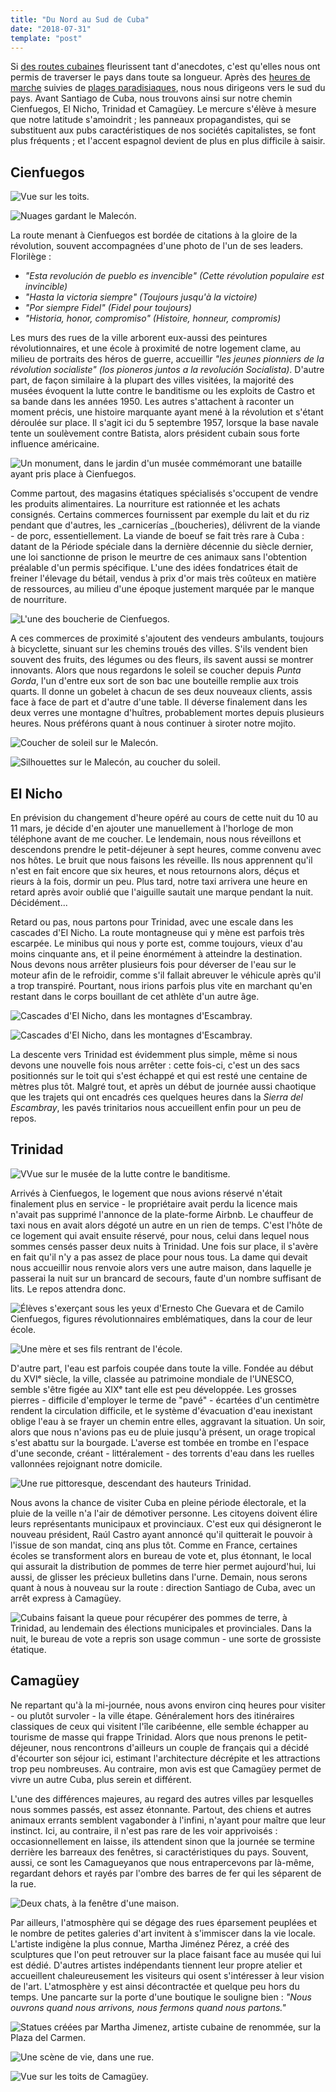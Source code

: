 ```yaml
---
title: "Du Nord au Sud de Cuba"
date: "2018-07-31"
template: "post"
---
```


Si [des routes cubaines](https://anothervyou.world/des-routes-cubaines/) fleurissent tant d'anecdotes, c'est qu'elles nous ont permis de traverser le pays dans toute sa longueur. Après des [heures de marche](https://anothervyou.world/dans-la-vallee-de-vinales/) suivies de [plages paradisiaques](https://anothervyou.world/journee-femme-baie-des-cochons/), nous nous dirigeons vers le sud du pays. Avant Santiago de Cuba, nous trouvons ainsi sur notre chemin Cienfuegos, El Nicho, Trinidad et Camagüey. Le mercure s'élève à mesure que notre latitude s'amoindrit ; les panneaux propagandistes, qui se substituent aux pubs caractéristiques de nos sociétés capitalistes, se font plus fréquents ; et l'accent espagnol devient de plus en plus difficile à saisir.

## Cienfuegos

![Vue sur les toits.](../../../images/cuba/cienfuegos-roofs.jpg "Vue sur les toits de Cienfuegos")

![Nuages gardant le Malecón.](../../../images/cuba/cienfuegos-malecon.jpg "Le Malecón de Cienfuegos")

La route menant à Cienfuegos est bordée de citations à la gloire de la révolution, souvent accompagnées d'une photo de l'un de ses leaders. Florilège :

- _"Esta revolución de pueblo es invencible" (Cette révolution populaire est invincible)_
- _"Hasta la victoria siempre" (Toujours jusqu'à la victoire)_
- _"Por siempre Fidel" (Fidel pour toujours)_
- _"Historia, honor, compromiso" (Histoire, honneur, compromis)_

Les murs des rues de la ville arborent eux-aussi des peintures révolutionnaires, et une école à proximité de notre logement clame, au milieu de portraits des héros de guerre, accueillir _"les jeunes pionniers de la révolution socialiste" (los pioneros juntos a la revolución Socialista)_. D'autre part, de façon similaire à la plupart des villes visitées, la majorité des musées évoquent la lutte contre le banditisme ou les exploits de Castro et sa bande dans les années 1950. Les autres s'attachent à raconter un moment précis, une histoire marquante ayant mené à la révolution et s'étant déroulée sur place. Il s'agit ici du 5 septembre 1957, lorsque la base navale tente un soulèvement contre Batista, alors président cubain sous forte influence américaine.

![Un monument, dans le jardin d'un musée commémorant une bataille ayant pris place à Cienfuegos.](../../../images/cuba/cienfuegos-museum.jpg "Un mémorial")

Comme partout, des magasins étatiques spécialisés s'occupent de vendre les produits alimentaires. La nourriture est rationnée et les achats consignés. Certains commerces fournissent par exemple du lait et du riz pendant que d'autres, les _carnicerías _(boucheries), délivrent de la viande - de porc, essentiellement. La viande de boeuf se fait très rare à Cuba : datant de la Période spéciale dans la dernière décennie du siècle dernier, une loi sanctionne de prison le meurtre de ces animaux sans l'obtention préalable d'un permis spécifique. L'une des idées fondatrices était de freiner l'élevage du bétail, vendus à prix d'or mais très coûteux en matière de ressources, au milieu d'une époque justement marquée par le manque de nourriture.

![L'une des boucherie de Cienfuegos.](../../../images/cuba/cienfuegos-boucher.jpg "Une boucherie")

A ces commerces de proximité s'ajoutent des vendeurs ambulants, toujours à bicyclette, sinuant sur les chemins troués des villes. S'ils vendent bien souvent des fruits, des légumes ou des fleurs, ils savent aussi se montrer innovants. Alors que nous regardons le soleil se coucher depuis _Punta Gorda_, l'un d'entre eux sort de son bac une bouteille remplie aux trois quarts. Il donne un gobelet à chacun de ses deux nouveaux clients, assis face à face de part et d'autre d'une table. Il déverse finalement dans les deux verres une montagne d'huîtres, probablement mortes depuis plusieurs heures. Nous préférons quant à nous continuer à siroter notre mojito.

![Coucher de soleil sur le Malecón.](../../../images/cuba/cienfuegos-malecon.jpg "Coucher de soleil")

![Silhouettes sur le Malecón, au coucher du soleil.](../../../images/cuba/cienfuegos-sunset-2.jpg "Silhouettes sur le Malecón")

## El Nicho

En prévision du changement d'heure opéré au cours de cette nuit du 10 au 11 mars, je décide d'en ajouter une manuellement à l'horloge de mon téléphone avant de me coucher. Le lendemain, nous nous réveillons et descendons prendre le petit-déjeuner à sept heures, comme convenu avec nos hôtes. Le bruit que nous faisons les réveille. Ils nous apprennent qu'il n'est en fait encore que six heures, et nous retournons alors, déçus et rieurs à la fois, dormir un peu. Plus tard, notre taxi arrivera une heure en retard après avoir oublié que l'aiguille sautait une marque pendant la nuit. Décidément...

Retard ou pas, nous partons pour Trinidad, avec une escale dans les cascades d'El Nicho. La route montagneuse qui y mène est parfois très escarpée. Le minibus qui nous y porte est, comme toujours, vieux d'au moins cinquante ans, et il peine énormément à atteindre la destination. Nous devons nous arrêter plusieurs fois pour déverser de l'eau sur le moteur afin de le refroidir, comme s'il fallait abreuver le véhicule après qu'il a trop transpiré. Pourtant, nous irions parfois plus vite en marchant qu'en restant dans le corps bouillant de cet athlète d'un autre âge.

![Cascades d'El Nicho, dans les montagnes d'Escambray.](../../../images/cuba/el-nicho.jpg "El Nicho")

![Cascades d'El Nicho, dans les montagnes d'Escambray.](../../../images/cuba/el-nicho-2.jpg "El Nicho")

La descente vers Trinidad est évidemment plus simple, même si nous devons une nouvelle fois nous arrêter : cette fois-ci, c'est un des sacs positionnés sur le toit qui s'est échappé et qui est resté une centaine de mètres plus tôt. Malgré tout, et après un début de journée aussi chaotique que les trajets qui ont encadrés ces quelques heures dans la _Sierra del Escambray_, les pavés trinitarios nous accueillent enfin pour un peu de repos.

## Trinidad

![VVue sur le musée de la lutte contre le banditisme.](../../../images/cuba/trinidad-mountain.jpg "Vue sur Trinidad")

Arrivés à Cienfuegos, le logement que nous avions réservé n'était finalement plus en service - le propriétaire avait perdu la licence mais n'avait pas supprimé l'annonce de la plate-forme Airbnb. Le chauffeur de taxi nous en avait alors dégoté un autre en un rien de temps. C'est l'hôte de ce logement qui avait ensuite réservé, pour nous, celui dans lequel nous sommes censés passer deux nuits à Trinidad. Une fois sur place, il s'avère en fait qu'il n'y a pas assez de place pour nous tous. La dame qui devait nous accueillir nous renvoie alors vers une autre maison, dans laquelle je passerai la nuit sur un brancard de secours, faute d'un nombre suffisant de lits. Le repos attendra donc.

![Élèves s'exerçant sous les yeux d'Ernesto Che Guevara et de Camilo Cienfuegos, figures révolutionnaires emblématiques, dans la cour de leur école.](../../../images/cuba/trinidad-school.jpg "Cour d'école")

![Une mère et ses fils rentrant de l'école.](../../../images/cuba/trinidad-street.jpg "Une mère et ses fils rentrant de l'école")

D'autre part, l'eau est parfois coupée dans toute la ville. Fondée au début du XVIᵉ siècle, la ville, classée au patrimoine mondiale de l'UNESCO, semble s'être figée au XIXᵉ tant elle est peu développée. Les grosses pierres - difficile d'employer le terme de "pavé" - écartées d'un centimètre rendent la circulation difficile, et le système d'évacuation d'eau inexistant oblige l'eau à se frayer un chemin entre elles, aggravant la situation. Un soir, alors que nous n'avions pas eu de pluie jusqu'à présent, un orage tropical s'est abattu sur la bourgade. L'averse est tombée en trombe en l'espace d'une seconde, créant - littéralement - des torrents d'eau dans les ruelles vallonnées rejoignant notre domicile.

![Une rue pittoresque, descendant des hauteurs Trinidad.](../../../images/cuba/trinidad-street-2.jpg "Une rue pittoresque")

Nous avons la chance de visiter Cuba en pleine période électorale, et la pluie de la veille n'a l'air de démotiver personne. Les citoyens doivent élire leurs représentants municipaux et provinciaux. C'est eux qui désigneront le nouveau président, Raúl Castro ayant annoncé qu'il quitterait le pouvoir à l'issue de son mandat, cinq ans plus tôt. Comme en France, certaines écoles se transforment alors en bureau de vote et, plus étonnant, le local qui assurait la distribution de pommes de terre hier permet aujourd'hui, lui aussi, de glisser les précieux bulletins dans l'urne. Demain, nous serons quant à nous à nouveau sur la route : direction Santiago de Cuba, avec un arrêt express à Camagüey.

![Cubains faisant la queue pour récupérer des pommes de terre, à Trinidad, au lendemain des élections municipales et provinciales. Dans la nuit, le bureau de vote a repris son usage commun - une sorte de grossiste étatique.](../../../images/cuba/trinidad-market.jpg "Un grossiste étatique")

## Camagüey

Ne repartant qu'à la mi-journée, nous avons environ cinq heures pour visiter - ou plutôt survoler - la ville étape. Généralement hors des itinéraires classiques de ceux qui visitent l'île caribéenne, elle semble échapper au tourisme de masse qui frappe Trinidad. Alors que nous prenons le petit-déjeuner, nous rencontrons d'ailleurs un couple de français qui a décidé d'écourter son séjour ici, estimant l'architecture décrépite et les attractions trop peu nombreuses. Au contraire, mon avis est que Camagüey permet de vivre un autre Cuba, plus serein et différent.

L'une des différences majeures, au regard des autres villes par lesquelles nous sommes passés, est assez étonnante. Partout, des chiens et autres animaux errants semblent vagabonder à l'infini, n'ayant pour maître que leur instinct. Ici, au contraire, il n'est pas rare de les voir apprivoisés : occasionnellement en laisse, ils attendent sinon que la journée se termine derrière les barreaux des fenêtres, si caractéristiques du pays. Souvent, aussi, ce sont les Camagueyanos que nous entrapercevons par là-même, regardant dehors et rayés par l'ombre des barres de fer qui les séparent de la rue.

![Deux chats, à la fenêtre d'une maison.](../../../images/cuba/camaguey-cats.jpg "Deux chats")

Par ailleurs, l'atmosphère qui se dégage des rues éparsement peuplées et le nombre de petites galeries d'art invitent à s'immiscer dans la vie locale. L'artiste indigène la plus connue, Martha Jiménez Pérez, a créé des sculptures que l'on peut retrouver sur la place faisant face au musée qui lui est dédié. D'autres artistes indépendants tiennent leur propre atelier et accueillent chaleureusement les visiteurs qui osent s'intéresser à leur vision de l'art. L'atmosphère y est ainsi décontractée et quelque peu hors du temps. Une pancarte sur la porte d'une boutique le souligne bien : _"Nous ouvrons quand nous arrivons, nous fermons quand nous partons."_

![Statues créées par Martha Jimenez, artiste cubaine de renommée, sur la Plaza del Carmen.](../../../images/cuba/camaguey-statues.jpg "Plaza del Carmen")

![Une scène de vie, dans une rue.](../../../images/cuba/camaguey-street.jpg "Scène de vie")

![Vue sur les toits de Camagüey.](../../../images/cuba/camaguey-roofs.jpg "Vue sur les toits de Camagüey")
